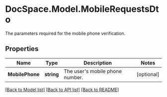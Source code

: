 # DocSpace.Model.MobileRequestsDto
The parameters required for the mobile phone verification.

## Properties

Name | Type | Description | Notes
------------ | ------------- | ------------- | -------------
**MobilePhone** | **string** | The user&#39;s mobile phone number. | [optional] 

[[Back to Model list]](../README.md#documentation-for-models) [[Back to API list]](../README.md#documentation-for-api-endpoints) [[Back to README]](../README.md)

